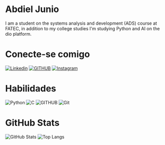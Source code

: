# Abdiel Junio
I am a student on the systems analysis and development (ADS) course at FATEC, in addition to my college studies I'm studying Python and AI on the dio platform.
# Conecte-se comigo
[![Linkedin](https://img.shields.io/badge/LinkedIn-0077B5?style=for-the-badge&logo=linkedin&logoColor=white)](https://www.linkedin.com/in/abdiel-junio-campos-alves-2b8702254/)
[![GITHUB](https://img.shields.io/badge/GitHub-100000?style=for-the-badge&logo=github&logoColor=white)](https://github.com/abdieljunio)
[![Instagram](https://img.shields.io/badge/Instagram-E4405F?style=for-the-badge&logo=instagram&logoColor=white)](https://www.instagram.com/abd_campos/)
# Habilidades
![Python](https://img.shields.io/badge/python-3670A0?style=for-the-badge&logo=python&logoColor=ffdd54)
![C](https://img.shields.io/badge/C-00599C?style=for-the-badge&logo=c&logoColor=white)
![GITHUB](https://img.shields.io/badge/GitHub-100000?style=for-the-badge&logo=github&logoColor=white)
![Git](https://img.shields.io/badge/GIT-E44C30?style=for-the-badge&logo=git&logoColor=white)

# GitHub Stats
![GitHub Stats](https://github-readme-stats.vercel.app/api?username=abdieljunio&theme=transparent&bg_color=000&border_color=30A3DC&show_icons=true&icon_color=30A3DC&title_color=E94D5F&text_color=FFF)
![Top Langs](https://github-readme-stats-git-masterrstaa-rickstaa.vercel.app/api/top-langs/?username=abdieljunio&layout=compact&bg_color=000&border_color=30A3DC&title_color=E94D5F&text_color=FFF)
